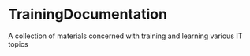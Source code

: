 # TrainingDocumentation
A collection of materials concerned with training and learning various IT topics
